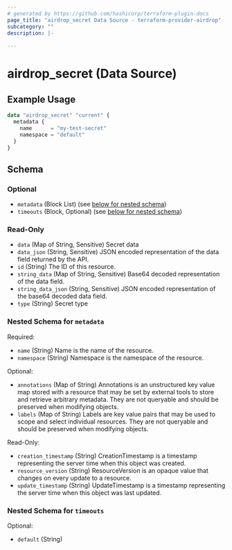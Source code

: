 ```yaml
---
# generated by https://github.com/hashicorp/terraform-plugin-docs
page_title: "airdrop_secret Data Source - terraform-provider-airdrop"
subcategory: ""
description: |-
  
---
```


# airdrop_secret (Data Source)



## Example Usage

```terraform
data "airdrop_secret" "current" {
  metadata {
    name      = "my-test-secret"
    namespace = "default"
  }
}
```

<!-- schema generated by tfplugindocs -->
## Schema

### Optional

- `metadata` (Block List) (see [below for nested schema](#nestedblock--metadata))
- `timeouts` (Block, Optional) (see [below for nested schema](#nestedblock--timeouts))

### Read-Only

- `data` (Map of String, Sensitive) Secret data
- `data_json` (String, Sensitive) JSON encoded representation of the data field returned by the API.
- `id` (String) The ID of this resource.
- `string_data` (Map of String, Sensitive) Base64 decoded representation of the data field.
- `string_data_json` (String, Sensitive) JSON encoded representation of the base64 decoded data field.
- `type` (String) Secret type

<a id="nestedblock--metadata"></a>
### Nested Schema for `metadata`

Required:

- `name` (String) Name is the name of the resource.
- `namespace` (String) Namespace is the namespace of the resource.

Optional:

- `annotations` (Map of String) Annotations is an unstructured key value map stored with a resource that may be set by external tools to store and retrieve arbitrary metadata. They are not queryable and should be preserved when modifying objects.
- `labels` (Map of String) Labels are key value pairs that may be used to scope and select individual resources. They are not queryable and should be preserved when modifying objects.

Read-Only:

- `creation_timestamp` (String) CreationTimestamp is a timestamp representing the server time when this object was created.
- `resource_version` (String) ResourceVersion is an opaque value that changes on every update to a resource.
- `update_timestamp` (String) UpdateTimestamp is a timestamp representing the server time when this object was last updated.


<a id="nestedblock--timeouts"></a>
### Nested Schema for `timeouts`

Optional:

- `default` (String)
